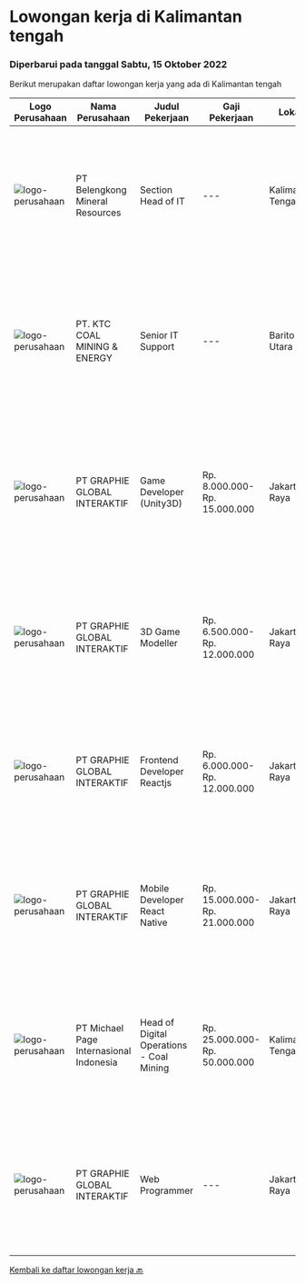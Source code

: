 
  # Lowongan kerja di Kalimantan tengah

  ### Diperbarui pada tanggal Sabtu, 15 Oktober 2022

  Berikut merupakan daftar lowongan kerja yang ada di Kalimantan tengah

  |Logo Perusahaan | Nama Perusahaan | Judul Pekerjaan | Gaji Pekerjaan | Lokasi | Deskripsi | Tanggal diunggah | Pranala |
  | -------------- | --------------- | --------------- | --------- | --------- | -------------- | ------- | ----------- |
  |![logo-perusahaan](https://image-service-cdn.seek.com.au/aea2830a6a5ef7b23f5773b025191983b5991cc9/ee4dce1061f3f616224767ad58cb2fc751b8d2dc)|PT Belengkong Mineral Resources|Section Head of IT|---|Kalimantan Tengah|Kualifikasi: Pendidikan minimal S1 Teknik Komputer/Sistem Informasi/Teknik Informatika Usia minimal 32 tahun Pengalaman minimal 5 tahun untuk posisi...|Senin, 10 Oktober 2022|https://www.jobstreet.co.id/id/job/section-head-of-it-4061005?token=0~6ec131f8-a83c-4ff1-b0f7-d1115ec2b6bd&sectionRank=1&jobId=jobstreet-id-job-4061005|
|![logo-perusahaan](https://image-service-cdn.seek.com.au/5cb0c40fbccc1832140df8a9707f6fcac95e7344/ee4dce1061f3f616224767ad58cb2fc751b8d2dc)|PT. KTC COAL MINING & ENERGY|Senior IT Support|---|Barito Utara|Penambahan/ pengerjaan jaringan baru PTP link planner dan Request Device Monitoring jaringan dan maintenance perangkat, Optimasi, Backup / restore...|Sabtu, 08 Oktober 2022|https://www.jobstreet.co.id/id/job/senior-it-support-4060182?token=0~6ec131f8-a83c-4ff1-b0f7-d1115ec2b6bd&sectionRank=2&jobId=jobstreet-id-job-4060182|
|![logo-perusahaan](https://image-service-cdn.seek.com.au/f9a751ea24d68e4658d0eb7882e2db58a9b95cb0/ee4dce1061f3f616224767ad58cb2fc751b8d2dc)|PT GRAPHIE GLOBAL INTERAKTIF|Game Developer (Unity3D)|Rp. 8.000.000-Rp. 15.000.000|Jakarta Raya|Deskripsi Pekerjaan : Usia maksimal 40 tahun Pendidikan terakhir minimal D3 Menyenangi dunia aplikasi komputer dan pembuatan game Mempunyai kemampuan...|Minggu, 09 Oktober 2022|https://www.jobstreet.co.id/id/job/game-developer-unity3d-4060315?token=0~6ec131f8-a83c-4ff1-b0f7-d1115ec2b6bd&sectionRank=3&jobId=jobstreet-id-job-4060315|
|![logo-perusahaan](https://image-service-cdn.seek.com.au/f9a751ea24d68e4658d0eb7882e2db58a9b95cb0/ee4dce1061f3f616224767ad58cb2fc751b8d2dc)|PT GRAPHIE GLOBAL INTERAKTIF|3D Game Modeller|Rp. 6.500.000-Rp. 12.000.000|Jakarta Raya|Job Responsibilities: Creating 3D Model character for game Smoothing a 3D file Editing 3D File UV Unwrap texturing Humanoid Rigging Required Software...|Jumat, 07 Oktober 2022|https://www.jobstreet.co.id/id/job/3d-game-modeller-4059577?token=0~6ec131f8-a83c-4ff1-b0f7-d1115ec2b6bd&sectionRank=4&jobId=jobstreet-id-job-4059577|
|![logo-perusahaan](https://image-service-cdn.seek.com.au/f9a751ea24d68e4658d0eb7882e2db58a9b95cb0/ee4dce1061f3f616224767ad58cb2fc751b8d2dc)|PT GRAPHIE GLOBAL INTERAKTIF|Frontend Developer Reactjs|Rp. 6.000.000-Rp. 12.000.000|Jakarta Raya|Kualifikasi : Berpengalaman bahasa program Reactjs Frontend Developer Menyukai pekerjaan graphic, UI/UX dan web design  Bersemangat belajar untuk...|Jumat, 07 Oktober 2022|https://www.jobstreet.co.id/id/job/frontend-developer-reactjs-4059978?token=0~6ec131f8-a83c-4ff1-b0f7-d1115ec2b6bd&sectionRank=5&jobId=jobstreet-id-job-4059978|
|![logo-perusahaan](https://image-service-cdn.seek.com.au/f9a751ea24d68e4658d0eb7882e2db58a9b95cb0/ee4dce1061f3f616224767ad58cb2fc751b8d2dc)|PT GRAPHIE GLOBAL INTERAKTIF|Mobile Developer React Native|Rp. 15.000.000-Rp. 21.000.000|Jakarta Raya|Kualifikasi : Diutamakan yang sudah berpengalaman dengan react native Android dan IOS minimal dua tahun Bersemangat belajar untuk technology baru...|Kamis, 06 Oktober 2022|https://www.jobstreet.co.id/id/job/mobile-developer-react-native-4039482?token=0~6ec131f8-a83c-4ff1-b0f7-d1115ec2b6bd&sectionRank=6&jobId=jobstreet-id-job-4039482|
|![logo-perusahaan](https://image-service-cdn.seek.com.au/6f9556b46c1b5cc7aedf100dfc0ed24c4de1fe86/ee4dce1061f3f616224767ad58cb2fc751b8d2dc)|PT Michael Page Internasional Indonesia|Head of Digital Operations - Coal Mining|Rp. 25.000.000-Rp. 50.000.000|Kalimantan Tengah|The Head of Digital Operation will be responsible to oversee digital projects operations to ensure company's targets are achieved. This position will...|Kamis, 29 September 2022|https://www.jobstreet.co.id/id/job/head-of-digital-operations-coal-mining-4050203?token=0~6ec131f8-a83c-4ff1-b0f7-d1115ec2b6bd&sectionRank=7&jobId=jobstreet-id-job-4050203|
|![logo-perusahaan](https://image-service-cdn.seek.com.au/4cf2a680e40684f2c1e45f1d04725525a26ebc67/ee4dce1061f3f616224767ad58cb2fc751b8d2dc)|PT GRAPHIE GLOBAL INTERAKTIF|Web Programmer|---|Jakarta Raya|Kualifikasi : Diutamakan yang sudah berpengalaman web programming minimal setahun Minimal lulusan D3 Menyukai pekerjaan coding (pasion in coding)...|Minggu, 25 September 2022|https://www.jobstreet.co.id/id/job/web-programmer-4043906?token=0~6ec131f8-a83c-4ff1-b0f7-d1115ec2b6bd&sectionRank=8&jobId=jobstreet-id-job-4043906|


  [Kembali ke daftar lowongan kerja 🔙](../README.md#daftar-lowongan-kerja)
  